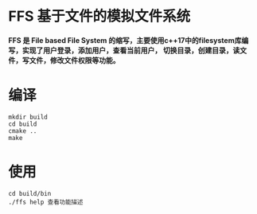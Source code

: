 # FFS 基于文件的模拟文件系统
#### FFS 是 File based File System 的缩写，主要使用c++17中的filesystem库编写，实现了用户登录，添加用户，查看当前用户， 切换目录，创建目录，读文件，写文件，修改文件权限等功能。
# 编译
```
mkdir build
cd build
cmake ..
make 
```
# 使用
```
cd build/bin
./ffs help 查看功能描述
```

